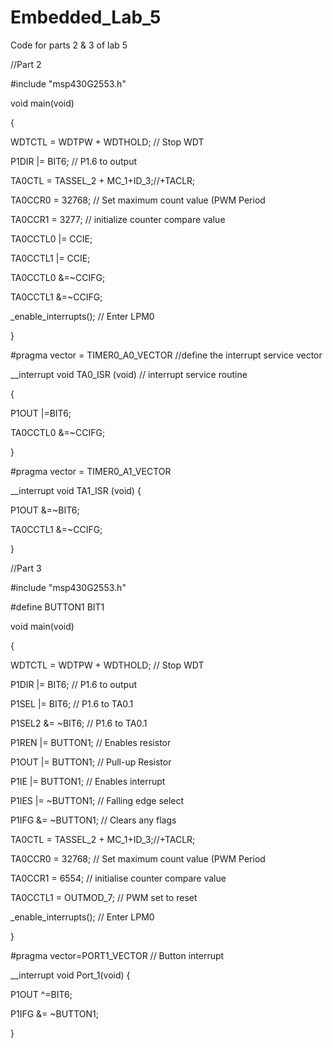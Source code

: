 # Embedded_Lab_5
Code for parts 2 &amp; 3 of lab 5


//Part 2

  #include "msp430G2553.h"

  void main(void)

  {

  WDTCTL = WDTPW + WDTHOLD; // Stop WDT

  P1DIR |= BIT6; // P1.6 to output

  TA0CTL = TASSEL_2 + MC_1+ID_3;//+TACLR;

   TA0CCR0 = 32768; // Set maximum count value (PWM Period

  TA0CCR1 = 3277; // initialize counter compare value

  TA0CCTL0 |= CCIE;

  TA0CCTL1 |= CCIE;

   TA0CCTL0 &=~CCIFG;

  TA0CCTL1 &=~CCIFG;

  _enable_interrupts(); // Enter LPM0

  }

  #pragma vector = TIMER0_A0_VECTOR //define the interrupt service vector

  __interrupt void TA0_ISR (void) // interrupt service routine

  {

  P1OUT |=BIT6;

  TA0CCTL0 &=~CCIFG;

  }

  #pragma vector = TIMER0_A1_VECTOR


  __interrupt void TA1_ISR (void) {

  P1OUT &=~BIT6;

  TA0CCTL1 &=~CCIFG;

  }

//Part 3

  #include "msp430G2553.h"

  #define BUTTON1 BIT1

  void main(void)

  {

  WDTCTL = WDTPW + WDTHOLD; // Stop WDT

  P1DIR |= BIT6; // P1.6 to output

  P1SEL |= BIT6; // P1.6 to TA0.1

  P1SEL2 &= ~BIT6; // P1.6 to TA0.1

  P1REN |= BUTTON1; // Enables resistor

  P1OUT |= BUTTON1; // Pull-up Resistor

  P1IE |= BUTTON1; // Enables interrupt

  P1IES |= ~BUTTON1; // Falling edge select

  P1IFG &= ~BUTTON1; // Clears any flags

  TA0CTL = TASSEL_2 + MC_1+ID_3;//+TACLR;

  TA0CCR0 = 32768; // Set maximum count value (PWM Period

  TA0CCR1 = 6554; // initialise counter compare value

   TA0CCTL1 = OUTMOD_7; // PWM set to reset

  _enable_interrupts(); // Enter LPM0

  }
 
  #pragma vector=PORT1_VECTOR // Button interrupt

  __interrupt void Port_1(void) {

  P1OUT ^=BIT6;

  P1IFG &= ~BUTTON1;

  }
